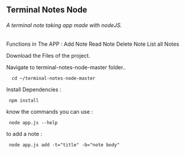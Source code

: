 ## Terminal Notes Node

###### A terminal note taking app made with nodeJS.
Functions in The APP : 
Add Note
Read Note
Delete Note
List all Notes

Download the Files of the project.

Navigate to terminal-notes-node-master folder..
```
  cd ~/terminal-notes-node-master
```
Install Dependencies :
```
 npm install
```
know the commands you can use :
```
 node app.js --help
```
to add a note : 
```
 node app.js add -t="title" -b="note body"
```
